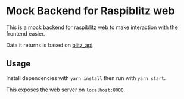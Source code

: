 # Mock Backend for Raspiblitz web

This is a mock backend for raspiblitz web to make interaction with the frontend easier.

Data it returns is based on [blitz_api](https://github.com/fusion44/blitz_api).

## Usage

Install dependencies with `yarn install` then run with `yarn start`.

This exposes the web server on `localhost:8000`.
